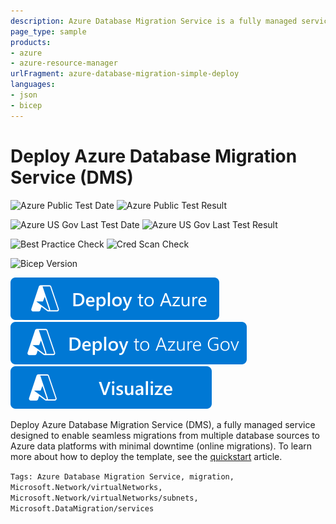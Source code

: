 ```yaml
---
description: Azure Database Migration Service is a fully managed service designed to enable seamless migrations from multiple database sources to Azure data platforms with minimal downtime (online migrations).
page_type: sample
products:
- azure
- azure-resource-manager
urlFragment: azure-database-migration-simple-deploy
languages:
- json
- bicep
---
```

# Deploy Azure Database Migration Service (DMS)
![Azure Public Test Date](https://azurequickstartsservice.blob.core.windows.net/badges/quickstarts/microsoft.datamigration/azure-database-migration-simple-deploy/PublicLastTestDate.svg)
![Azure Public Test Result](https://azurequickstartsservice.blob.core.windows.net/badges/quickstarts/microsoft.datamigration/azure-database-migration-simple-deploy/PublicDeployment.svg)

![Azure US Gov Last Test Date](https://azurequickstartsservice.blob.core.windows.net/badges/quickstarts/microsoft.datamigration/azure-database-migration-simple-deploy/FairfaxLastTestDate.svg)
![Azure US Gov Last Test Result](https://azurequickstartsservice.blob.core.windows.net/badges/quickstarts/microsoft.datamigration/azure-database-migration-simple-deploy/FairfaxDeployment.svg)

![Best Practice Check](https://azurequickstartsservice.blob.core.windows.net/badges/quickstarts/microsoft.datamigration/azure-database-migration-simple-deploy/BestPracticeResult.svg)
![Cred Scan Check](https://azurequickstartsservice.blob.core.windows.net/badges/quickstarts/microsoft.datamigration/azure-database-migration-simple-deploy/CredScanResult.svg)

![Bicep Version](https://azurequickstartsservice.blob.core.windows.net/badges/quickstarts/microsoft.datamigration/azure-database-migration-simple-deploy/BicepVersion.svg)

[![Deploy To Azure](https://raw.githubusercontent.com/Azure/azure-quickstart-templates/master/1-CONTRIBUTION-GUIDE/images/deploytoazure.svg?sanitize=true)](https://portal.azure.com/#create/Microsoft.Template/uri/https%3A%2F%2Fraw.githubusercontent.com%2FAzure%2Fazure-quickstart-templates%2Fmaster%2Fquickstarts%2Fmicrosoft.datamigration%2Fazure-database-migration-simple-deploy%2Fazuredeploy.json)
[![Deploy To Azure US Gov](https://raw.githubusercontent.com/Azure/azure-quickstart-templates/master/1-CONTRIBUTION-GUIDE/images/deploytoazuregov.svg?sanitize=true)](https://portal.azure.us/#create/Microsoft.Template/uri/https%3A%2F%2Fraw.githubusercontent.com%2FAzure%2Fazure-quickstart-templates%2Fmaster%2Fquickstarts%2Fmicrosoft.datamigration%2Fazure-database-migration-simple-deploy%2Fazuredeploy.json)
[![Visualize](https://raw.githubusercontent.com/Azure/azure-quickstart-templates/master/1-CONTRIBUTION-GUIDE/images/visualizebutton.svg?sanitize=true)](http://armviz.io/#/?load=https%3A%2F%2Fraw.githubusercontent.com%2FAzure%2Fazure-quickstart-templates%2Fmaster%2Fquickstarts%2Fmicrosoft.datamigration%2Fazure-database-migration-simple-deploy%2Fazuredeploy.json)

Deploy Azure Database Migration Service (DMS), a fully managed service designed to enable seamless migrations from multiple database sources to Azure data platforms with minimal downtime (online migrations). To learn more about how to deploy the template, see the [quickstart](https://docs.microsoft.com/azure/dms/create-dms-resource-manager-template) article.

`Tags: Azure Database Migration Service, migration, Microsoft.Network/virtualNetworks, Microsoft.Network/virtualNetworks/subnets, Microsoft.DataMigration/services`
